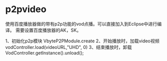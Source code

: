 # p2pvideo
使用百度播放器做的带有p2p功能的vod点播。可以直接加入到Eclipse中进行编译。
需要设置百度播放器的AK，SK。

1、初始化p2p模块
VbyteP2PModule.create
2、开始播放时，加载video视频
vodController.load(videoURL,"UHD", 0)
3、结束播放时，卸载
VodController.getInstance().unload();
